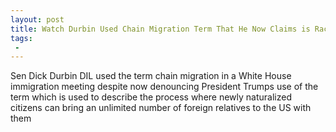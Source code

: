 ```yaml
---
layout: post
title: Watch Durbin Used Chain Migration Term That He Now Claims is Racist in White House Immigration Meeting
tags:
 -
---
```

Sen Dick Durbin DIL used the term chain migration in a White House immigration meeting despite now denouncing President Trumps use of the term which is used to describe the process where newly naturalized citizens can bring an unlimited number of foreign relatives to the US with them
